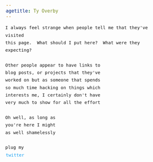 ```yaml
---
pagetitle: Ty Overby
---
```

<style>
    html, body, pre, p {
        margin:0;
        padding:0;
    }
    body {
        padding: 2em; 
        font-size:1.1em;
        line-height:1.7em; 
        font-family: monospace;

    }

    a, a:visited {
        color: #1ba1f2;
        text-decoration:none;
        margin-left:-0.5em;
        transition: linear 0.07s background, 
                    linear 0.07s color;
    }
    a:hover {
        background: #1ba1f2;
        color: white;
    }
</style>

I always feel strange when people tell me that they've visited

this page.&nbsp; What should I put here?&nbsp;  What were they expecting?

<br/>

Other people appear to have links to 

blog posts, or projects that they've

worked on but as someone that spends 

so much time hacking on things which 

interests me, I certainly don't have 

very much to show for all the effort

<br/>

Oh well, as long as 

you're here I might

as well shamelessly

<br/>

plug my 

<a href="https://twitter.com/tyroverby">&nbsp;twitter&nbsp;</a>
